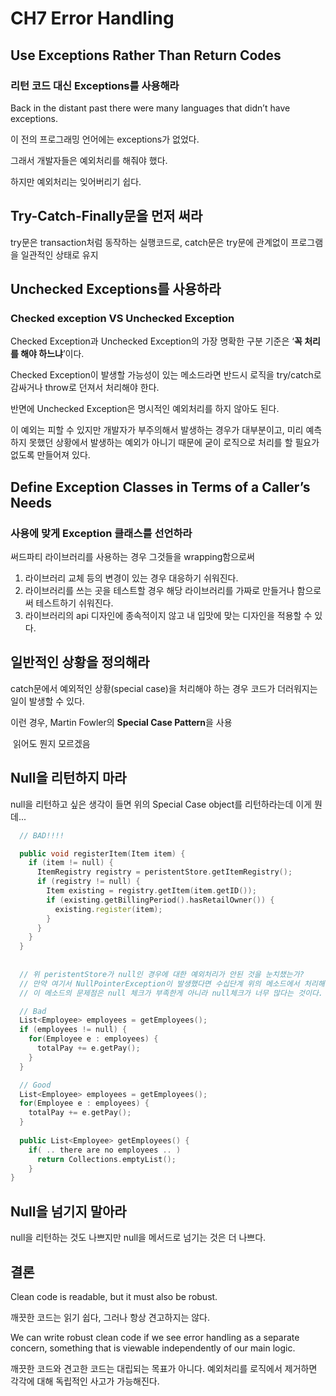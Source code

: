 # CH7 Error Handling

## Use Exceptions Rather Than Return Codes 

### 리턴 코드 대신 Exceptions를 사용해라

Back in the distant past there were many languages that didn’t have exceptions.

이 전의 프로그래밍 언어에는 exceptions가 없었다.

그래서 개발자들은 예외처리를 해줘야 했다.

하지만 예외처리는 잊어버리기 쉽다. 



##  Try-Catch-Finally문을 먼저 써라

try문은 transaction처럼 동작하는 실행코드로, catch문은 try문에 관계없이 프로그램을 일관적인 상태로 유지



## Unchecked Exceptions를 사용하라

### Checked exception VS Unchecked Exception

Checked Exception과 Unchecked Exception의 가장 명확한 구분 기준은 ‘**꼭 처리를 해야 하느냐**’이다. 

Checked Exception이 발생할 가능성이 있는 메소드라면 반드시 로직을 try/catch로 감싸거나 throw로 던져서 처리해야 한다. 

반면에 Unchecked Exception은 명시적인 예외처리를 하지 않아도 된다. 

이 예외는 피할 수 있지만 개발자가 부주의해서 발생하는 경우가 대부분이고, 미리 예측하지 못했던 상황에서 발생하는 예외가 아니기 때문에 굳이 로직으로 처리를 할 필요가 없도록 만들어져 있다.



## Define Exception Classes in Terms of a Caller’s Needs 

### 사용에 맞게 Exception 클래스를 선언하라

써드파티 라이브러리를 사용하는 경우 그것들을 wrapping함으로써
1. 라이브러리 교체 등의 변경이 있는 경우 대응하기 쉬워진다.
2. 라이브러리를 쓰는 곳을 테스트할 경우 해당 라이브러리를 가짜로 만들거나 함으로써 테스트하기 쉬워진다.
3. 라이브러리의 api 디자인에 종속적이지 않고 내 입맛에 맞는 디자인을 적용할 수 있다.



## 일반적인 상황을 정의해라

catch문에서 예외적인 상황(special case)을 처리해야 하는 경우 코드가 더러워지는 일이 발생할 수 있다.

이런 경우, Martin Fowler의 **Special Case Pattern**을 사용

​	읽어도 뭔지 모르겠음



## Null을 리턴하지 마라

null을 리턴하고 싶은 생각이 들면 위의 Special Case object를 리턴하라는데 이게 뭔데...

```C++
  // BAD!!!!

  public void registerItem(Item item) {
    if (item != null) {
      ItemRegistry registry = peristentStore.getItemRegistry();
      if (registry != null) {
        Item existing = registry.getItem(item.getID());
        if (existing.getBillingPeriod().hasRetailOwner()) {
          existing.register(item);
        }
      }
    }
  }
  
  
  // 위 peristentStore가 null인 경우에 대한 예외처리가 안된 것을 눈치챘는가?
  // 만약 여기서 NullPointerException이 발생했다면 수십단계 위의 메소드에서 처리해줘야 하나?
  // 이 메소드의 문제점은 null 체크가 부족한게 아니라 null체크가 너무 많다는 것이다.
```

```C++
  // Bad
  List<Employee> employees = getEmployees();
  if (employees != null) {
    for(Employee e : employees) {
      totalPay += e.getPay();
    }
  }
```

```C++
  // Good
  List<Employee> employees = getEmployees();
  for(Employee e : employees) {
    totalPay += e.getPay();
  }
  
  public List<Employee> getEmployees() {
    if( .. there are no employees .. )
      return Collections.emptyList();
    }
}
```



## Null을 넘기지 말아라

null을 리턴하는 것도 나쁘지만 null을 메서드로 넘기는 것은 더 나쁘다.



## 결론

Clean code is readable, but it must also be robust. 

깨끗한 코드는 읽기 쉽다, 그러나 항상 견고하지는 않다.

We can write robust clean code if we see error handling as a separate concern, something that is viewable independently of our main logic.

깨끗한 코드와 견고한 코드는 대립되는 목표가 아니다. 예외처리를 로직에서 제거하면 각각에 대해 독립적인 사고가 가능해진다.

